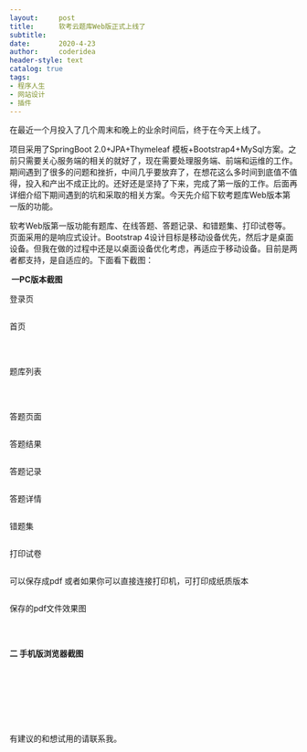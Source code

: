 ```yaml
---
layout:     post
title:      软考云题库Web版正式上线了
subtitle:   
date:       2020-4-23
author:     coderidea
header-style: text
catalog: true
tags:
- 程序人生
- 网站设计
- 插件
--- 
```

<p>在最近一个月投入了几个周末和晚上的业余时间后，终于在今天上线了。</p>

<p>项目采用了SpringBoot 2.0+JPA+Thymeleaf 模板+Bootstrap4+MySql方案。之前只需要关心服务端的相关的就好了，现在需要处理服务端、前端和运维的工作。期间遇到了很多的问题和挫折，中间几乎要放弃了，在想花这么多时间到底值不值得，投入和产出不成正比的。还好还是坚持了下来，完成了第一版的工作。后面再详细介绍下期间遇到的坑和采取的相关方案。今天先介绍下软考题库Web版本第一版的功能。</p>

<p>软考Web版第一版功能有题库、在线答题、答题记录、和错题集、打印试卷等。页面采用的是响应式设计。Bootstrap 4设计目标是移动设备优先，然后才是桌面设备。但我在做的过程中还是以桌面设备优化考虑，再适应于移动设备。目前是两者都支持，是自适应的。下面看下截图：</p>

<p><strong> 一PC版本截图</strong></p>

<p>登录页</p>

<p><img alt="" class="has" src="https://imgconvert.csdnimg.cn/aHR0cHM6Ly9tbWJpei5xcGljLmNuL21tYml6X3BuZy9SWXZyS1BFTTZIU2ljTFhzcnJMT1AzVGpwR3Bna3hxcjhzTUV1bnlUWlYzYXpUVUZIc2ZWb0N2UmhyMm5GT1UwZlZmTFhpYXFGdDMwalpnaHZCMkhSaG9BLzY0MA?x-oss-process=image/format,png" /></p>

<p>首页</p>

<p><img alt="" class="has" src="https://imgconvert.csdnimg.cn/aHR0cHM6Ly9tbWJpei5xcGljLmNuL21tYml6X3BuZy9SWXZyS1BFTTZIU2ljTFhzcnJMT1AzVGpwR3Bna3hxcjhOaWFhQTdzd1lYOWI4bmRGOVhiWXBBeVh4M0ZQeExvVGdiaWFPeTFwSXNLaWFpYnJWcHAzMVBLNEdRLzY0MA?x-oss-process=image/format,png" /></p>

<p> </p>

<p>题库列表</p>

<p><img alt="" class="has" src="https://imgconvert.csdnimg.cn/aHR0cHM6Ly9tbWJpei5xcGljLmNuL21tYml6X3BuZy9SWXZyS1BFTTZIU2ljTFhzcnJMT1AzVGpwR3Bna3hxcjhtYjJDR25QNFpxbUE4a3hLNDBkeldpY3I4VWF3ZEdUalRNWHQ4MGpzN05Ja2c5bk52VFdJV1dBLzY0MA?x-oss-process=image/format,png" /></p>

<p> </p>

<p>答题页面</p>

<p><img alt="" class="has" src="https://imgconvert.csdnimg.cn/aHR0cHM6Ly9tbWJpei5xcGljLmNuL21tYml6X3BuZy9SWXZyS1BFTTZIU2ljTFhzcnJMT1AzVGpwR3Bna3hxcjhjbVV5Vmhsa3gyaWNBRXMyaWNpY2lhWkZsMmZaV2RjR3VhaloxNXlBUGlhY0c2dll5Sk5SRGJlVHJlUS82NDA?x-oss-process=image/format,png" /></p>

<p>答题结果</p>

<p><img alt="" class="has" src="https://imgconvert.csdnimg.cn/aHR0cHM6Ly9tbWJpei5xcGljLmNuL21tYml6X3BuZy9SWXZyS1BFTTZIU2ljTFhzcnJMT1AzVGpwR3Bna3hxcjgyalhidFE3RjZRQ0lidmlhM1NRa3pOelhYeDFqSW16WVJjWU85cDhFYWJlbGljb09LQmQ3R0VSUS82NDA?x-oss-process=image/format,png" /></p>

<p>答题记录</p>

<p><img alt="" class="has" src="https://imgconvert.csdnimg.cn/aHR0cHM6Ly9tbWJpei5xcGljLmNuL21tYml6X3BuZy9SWXZyS1BFTTZIU2ljTFhzcnJMT1AzVGpwR3Bna3hxcjhGYmliSDY3RmliMDJLdndxSVpLdUFTWVI2TVNMemtwd1BGYWt4VnE3alhHMzZjYzQ3eWU0WmtLQS82NDA?x-oss-process=image/format,png" /></p>

<p>答题详情</p>

<p><img alt="" class="has" src="https://imgconvert.csdnimg.cn/aHR0cHM6Ly9tbWJpei5xcGljLmNuL21tYml6X3BuZy9SWXZyS1BFTTZIU2ljTFhzcnJMT1AzVGpwR3Bna3hxcjhOM2NkcDNrV3lZZkNpYVRVVnhvczJtM0R0OGNsME5xZ2dkbzc3Q2o5VmZEZFNQN3B3VTZxd0xnLzY0MA?x-oss-process=image/format,png" /></p>

<p>错题集</p>

<p><img alt="" class="has" src="https://imgconvert.csdnimg.cn/aHR0cHM6Ly9tbWJpei5xcGljLmNuL21tYml6X3BuZy9SWXZyS1BFTTZIU2ljTFhzcnJMT1AzVGpwR3Bna3hxcjhzM1NKb3RORUNVRnBibXQ5UXM3OWN6Qk9YS0NtcVJWWGtHUURnRk9KaWNhMU1NS0ZkbWRpY0dOZy82NDA?x-oss-process=image/format,png" /></p>

<p>打印试卷</p>

<p><img alt="" class="has" src="https://imgconvert.csdnimg.cn/aHR0cHM6Ly9tbWJpei5xcGljLmNuL21tYml6X3BuZy9SWXZyS1BFTTZIU2ljTFhzcnJMT1AzVGpwR3Bna3hxcjgwbEJKR0VqMU9od21vZWxUZ3ZucjJPbGtVWE5CNEF1R0ZBNG1Xb2V3R2lhVFVXQVQ1dU1VZFdBLzY0MA?x-oss-process=image/format,png" /></p>

<p>可以保存成pdf 或者如果你可以直接连接打印机，可打印成纸质版本</p>

<p><img alt="" class="has" src="https://imgconvert.csdnimg.cn/aHR0cHM6Ly9tbWJpei5xcGljLmNuL21tYml6X3BuZy9SWXZyS1BFTTZIU2ljTFhzcnJMT1AzVGpwR3Bna3hxcjh5MXN5bFpyd01kWTZMamFVN0MzV09vZG9jUHpLbmF2cEpSaWN1SkxzZUxVU2tmbHVwU05tR1B3LzY0MA?x-oss-process=image/format,png" /></p>

<p>保存的pdf文件效果图</p>

<p><img alt="" class="has" src="https://imgconvert.csdnimg.cn/aHR0cHM6Ly9tbWJpei5xcGljLmNuL21tYml6X3BuZy9SWXZyS1BFTTZIU2ljTFhzcnJMT1AzVGpwR3Bna3hxcjhndFRnc3o5djMzazNHSGpGZ1BUSGx5VW5kcWVNS1dpYnNkcmozR3RHd29JOHVmd0lZYjdUTTZBLzY0MA?x-oss-process=image/format,png" /></p>

<p> </p>

<p><strong>二 手机版浏览器截图</strong></p>

<p><img alt="" class="has" src="https://imgconvert.csdnimg.cn/aHR0cHM6Ly9tbWJpei5xcGljLmNuL21tYml6X3BuZy9SWXZyS1BFTTZIU2ljTFhzcnJMT1AzVGpwR3Bna3hxcjhSeFRyRGJ0YlV5Y2ljams1VnMxTWgxOFZlR09JNVUxT3RpY1hGR3VSTmhUbnRGc3JkUWQ5RW4wUS82NDA?x-oss-process=image/format,png" /></p>

<p> </p>

<p><img alt="" class="has" src="https://imgconvert.csdnimg.cn/aHR0cHM6Ly9tbWJpei5xcGljLmNuL21tYml6X3BuZy9SWXZyS1BFTTZIU2ljTFhzcnJMT1AzVGpwR3Bna3hxcjh5ZEo3R0lST3R5YnByUFluQ21lQ09ha3dVN3BJZG85bGRGVm9CNk1LSGtyOVdiRHZ2aEdpY1J3LzY0MA?x-oss-process=image/format,png" /></p>

<p><img alt="" class="has" src="https://imgconvert.csdnimg.cn/aHR0cHM6Ly9tbWJpei5xcGljLmNuL21tYml6X3BuZy9SWXZyS1BFTTZIU2ljTFhzcnJMT1AzVGpwR3Bna3hxcjhWVlBSY0hnd3ZQQTFOU0xYcXFwVFdsa1FuRno5MTc5RERVMDhPS1VKN1ZaaWNtSkNFdXlDSmF3LzY0MA?x-oss-process=image/format,png" /></p>

<p><img alt="" class="has" src="https://imgconvert.csdnimg.cn/aHR0cHM6Ly9tbWJpei5xcGljLmNuL21tYml6X3BuZy9SWXZyS1BFTTZIU2ljTFhzcnJMT1AzVGpwR3Bna3hxcjhTWXZ4dzlvYjJiS2xjRWI3OFlrNjNpY3BpYk9oSzkwQzdxaFQ1U2lhYjNTUnlpYU85bGhWcUNlbXJ3LzY0MA?x-oss-process=image/format,png" /></p>

<p><img alt="" class="has" src="https://imgconvert.csdnimg.cn/aHR0cHM6Ly9tbWJpei5xcGljLmNuL21tYml6X3BuZy9SWXZyS1BFTTZIU2ljTFhzcnJMT1AzVGpwR3Bna3hxcjhQbG9NSTBqTEZPSnI1b3J1M2Z4SU93VjlCbFB3ZmZmZnZLOVlLeWdKdjNsUVd4a3FlYTFlR3cvNjQw?x-oss-process=image/format,png" /></p>

<p><img alt="" class="has" src="https://imgconvert.csdnimg.cn/aHR0cHM6Ly9tbWJpei5xcGljLmNuL21tYml6X3BuZy9SWXZyS1BFTTZIU2ljTFhzcnJMT1AzVGpwR3Bna3hxcjhIM3BuV0VpYnFLQ0J4aWFUYmJWbFNmMmJUSTdtcnNxUjV5b3hVM2RKR3dmSXZlSWM2MGc3eHBXdy82NDA?x-oss-process=image/format,png" /></p>

<p>有建议的和想试用的请联系我。</p>
